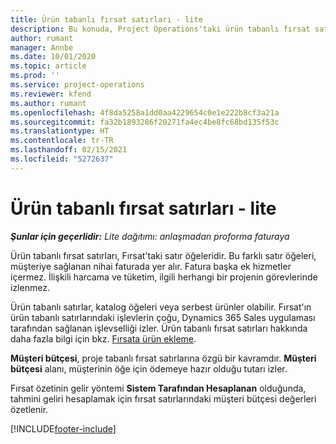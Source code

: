 ```yaml
---
title: Ürün tabanlı fırsat satırları - lite
description: Bu konuda, Project Operations'taki ürün tabanlı fırsat satır öğeleri hakkında bilgiler sağlanmaktadır.
author: rumant
manager: Annbe
ms.date: 10/01/2020
ms.topic: article
ms.prod: ''
ms.service: project-operations
ms.reviewer: kfend
ms.author: rumant
ms.openlocfilehash: 4f8da5258a1dd0aa4229654c0e1e222b8cf3a21a
ms.sourcegitcommit: fa32b1893286f20271fa4ec4be8fc68bd135f53c
ms.translationtype: HT
ms.contentlocale: tr-TR
ms.lasthandoff: 02/15/2021
ms.locfileid: "5272637"
---
```

# <a name="product-based-opportunity-lines---lite"></a>Ürün tabanlı fırsat satırları - lite

_**Şunlar için geçerlidir:** Lite dağıtımı: anlaşmadan proforma faturaya_

Ürün tabanlı fırsat satırları, Fırsat'taki satır öğeleridir. Bu farklı satır öğeleri, müşteriye sağlanan nihai faturada yer alır. Fatura başka ek hizmetler içermez. İlişkili harcama ve tüketim, ilgili herhangi bir projenin görevlerinde izlenmez.

Ürün tabanlı satırlar, katalog öğeleri veya serbest ürünler olabilir. Fırsat'ın ürün tabanlı satırlarındaki işlevlerin çoğu, Dynamics 365 Sales uygulaması tarafından sağlanan işlevselliği izler. Ürün tabanlı fırsat satırları hakkında daha fazla bilgi için bkz. [Fırsata ürün ekleme](https://docs.microsoft.com/dynamics365/sales-enterprise/add-products-opportunity).

**Müşteri bütçesi**, proje tabanlı fırsat satırlarına özgü bir kavramdır. **Müşteri bütçesi** alanı, müşterinin öğe için ödemeye hazır olduğu tutarı izler.

Fırsat özetinin gelir yöntemi **Sistem Tarafından Hesaplanan** olduğunda, tahmini geliri hesaplamak için fırsat satırlarındaki müşteri bütçesi değerleri özetlenir. 



[!INCLUDE[footer-include](../../includes/footer-banner.md)]